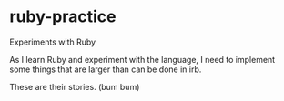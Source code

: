 ruby-practice
=============

Experiments with Ruby

As I learn Ruby and experiment with the language, I need to implement some things that are larger than can be done in irb.

These are their stories. (bum bum)
